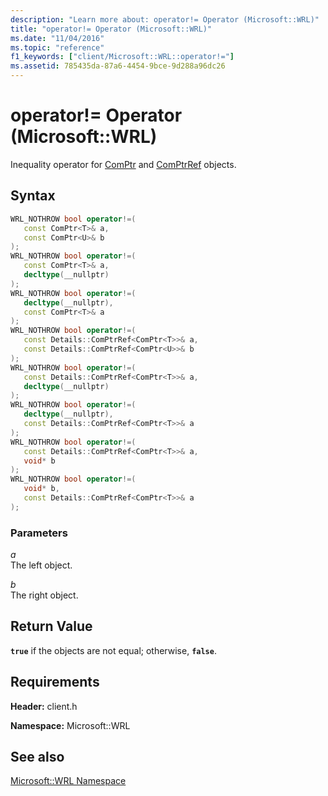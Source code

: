 ```yaml
---
description: "Learn more about: operator!= Operator (Microsoft::WRL)"
title: "operator!= Operator (Microsoft::WRL)"
ms.date: "11/04/2016"
ms.topic: "reference"
f1_keywords: ["client/Microsoft::WRL::operator!="]
ms.assetid: 785435da-87a6-4454-9bce-9d288a96dc26
---
```

# operator!= Operator (Microsoft::WRL)

Inequality operator for [ComPtr](comptr-class.md) and [ComPtrRef](comptrref-class.md) objects.

## Syntax

```cpp
WRL_NOTHROW bool operator!=(
   const ComPtr<T>& a,
   const ComPtr<U>& b
);
WRL_NOTHROW bool operator!=(
   const ComPtr<T>& a,
   decltype(__nullptr)
);
WRL_NOTHROW bool operator!=(
   decltype(__nullptr),
   const ComPtr<T>& a
);
WRL_NOTHROW bool operator!=(
   const Details::ComPtrRef<ComPtr<T>>& a,
   const Details::ComPtrRef<ComPtr<U>>& b
);
WRL_NOTHROW bool operator!=(
   const Details::ComPtrRef<ComPtr<T>>& a,
   decltype(__nullptr)
);
WRL_NOTHROW bool operator!=(
   decltype(__nullptr),
   const Details::ComPtrRef<ComPtr<T>>& a
);
WRL_NOTHROW bool operator!=(
   const Details::ComPtrRef<ComPtr<T>>& a,
   void* b
);
WRL_NOTHROW bool operator!=(
   void* b,
   const Details::ComPtrRef<ComPtr<T>>& a
);
```

### Parameters

*a*<br/>
The left object.

*b*<br/>
The right object.

## Return Value

**`true`** if the objects are not equal; otherwise, **`false`**.

## Requirements

**Header:** client.h

**Namespace:** Microsoft::WRL

## See also

[Microsoft::WRL Namespace](microsoft-wrl-namespace.md)
